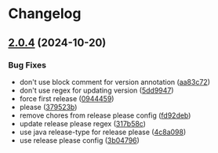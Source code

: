 # Changelog

## [2.0.4](https://github.com/kernitus/BukkitOldCombatMechanics/compare/2.0.3...v2.0.4) (2024-10-20)


### Bug Fixes

* don't use block comment for version annotation ([aa83c72](https://github.com/kernitus/BukkitOldCombatMechanics/commit/aa83c729cd0cd82ec94bfeea98f3feedcaf5990e))
* don't use regex for updating version ([5dd9947](https://github.com/kernitus/BukkitOldCombatMechanics/commit/5dd99473b79c5902b7c0293870348d9b7e937cb7))
* force first release ([0944459](https://github.com/kernitus/BukkitOldCombatMechanics/commit/09444594ae0b07607c407376b422e39b346f6197))
* please ([379523b](https://github.com/kernitus/BukkitOldCombatMechanics/commit/379523b0f91bc988f577a6ea613518dc69b8900f))
* remove chores from release please config ([fd92deb](https://github.com/kernitus/BukkitOldCombatMechanics/commit/fd92debc10c840aee98a0f871e525259e6e703fb))
* update release please regex ([317b58c](https://github.com/kernitus/BukkitOldCombatMechanics/commit/317b58c360e91ddff320b54b35ffe8b34347764e))
* use java release-type for release please ([4c8a098](https://github.com/kernitus/BukkitOldCombatMechanics/commit/4c8a09872a3174c534ba9119d3f678aad6350efb))
* use release please config ([3b04796](https://github.com/kernitus/BukkitOldCombatMechanics/commit/3b04796c8a7447e72bc2c050448f252693a54a33))
